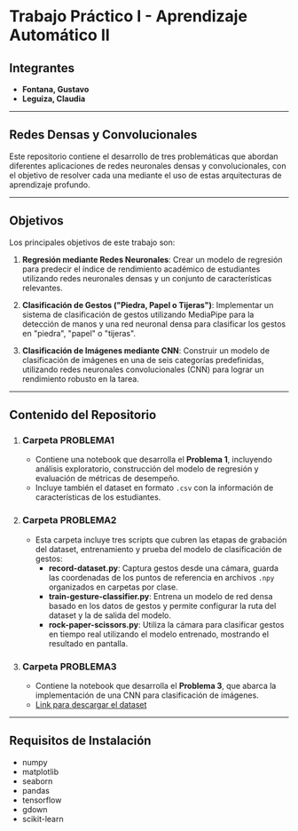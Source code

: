 # Trabajo Práctico I - Aprendizaje Automático II

## Integrantes
- **Fontana, Gustavo**
- **Leguiza, Claudia**

---

## Redes Densas y Convolucionales

Este repositorio contiene el desarrollo de tres problemáticas que abordan diferentes aplicaciones de redes neuronales densas y convolucionales, con el objetivo de resolver cada una mediante el uso de estas arquitecturas de aprendizaje profundo.

---

## Objetivos

Los principales objetivos de este trabajo son:

1. **Regresión mediante Redes Neuronales**: Crear un modelo de regresión para predecir el índice de rendimiento académico de estudiantes utilizando redes neuronales densas y un conjunto de características relevantes.

2. **Clasificación de Gestos ("Piedra, Papel o Tijeras")**: Implementar un sistema de clasificación de gestos utilizando MediaPipe para la detección de manos y una red neuronal densa para clasificar los gestos en "piedra", "papel" o "tijeras".

3. **Clasificación de Imágenes mediante CNN**: Construir un modelo de clasificación de imágenes en una de seis categorías predefinidas, utilizando redes neuronales convolucionales (CNN) para lograr un rendimiento robusto en la tarea.

---

## Contenido del Repositorio

1. ### **Carpeta PROBLEMA1**
   - Contiene una notebook que desarrolla el **Problema 1**, incluyendo análisis exploratorio, construcción del modelo de regresión y evaluación de métricas de desempeño.
   - Incluye también el dataset en formato `.csv` con la información de características de los estudiantes.

2. ### **Carpeta PROBLEMA2**
   - Esta carpeta incluye tres scripts que cubren las etapas de grabación del dataset, entrenamiento y prueba del modelo de clasificación de gestos:
     - **record-dataset.py**: Captura gestos desde una cámara, guarda las coordenadas de los puntos de referencia en archivos `.npy` organizados en carpetas por clase.
     - **train-gesture-classifier.py**: Entrena un modelo de red densa basado en los datos de gestos y permite configurar la ruta del dataset y la de salida del modelo.
     - **rock-paper-scissors.py**: Utiliza la cámara para clasificar gestos en tiempo real utilizando el modelo entrenado, mostrando el resultado en pantalla.

3. ### **Carpeta PROBLEMA3**
   - Contiene la notebook que desarrolla el **Problema 3**, que abarca la implementación de una CNN para clasificación de imágenes.
   - [Link para descargar el dataset](https://drive.google.com/file/d/1Pqs5Y6dZr4R66Dby5hIUIjPZtBI28rmJ/view?usp=drive_link)

---

## Requisitos de Instalación

-  numpy 
-  matplotlib
-  seaborn
-  pandas
-  tensorflow
-  gdown
-  scikit-learn
